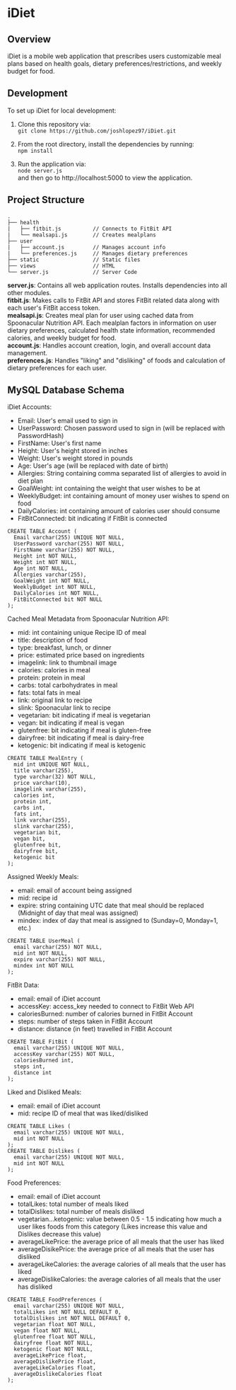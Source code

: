# iDiet
## Overview
iDiet is a mobile web application that prescribes users customizable meal plans based on health goals, dietary preferences/restrictions, and weekly budget for food.

## Development
To set up iDiet for local development:
1. Clone this repository via:  
`git clone https://github.com/joshlopez97/iDiet.git`

2. From the root directory, install the dependencies by running:  
`npm install`

3. Run the application via:  
`node server.js`  
and then go to http://localhost:5000 to view the application.

## Project Structure
```
.  
├── health  
|   ├── fitbit.js          // Connects to FitBit API
|   └── mealsapi.js        // Creates mealplans
├── user  
|   ├── account.js         // Manages account info
|   └── preferences.js     // Manages dietary preferences
├── static                 // Static files
├── views                  // HTML
└── server.js              // Server Code
```
<b>server.js</b>: Contains all web application routes. Installs dependencies into all other modules.  
<b>fitbit.js</b>: Makes calls to FitBit API and stores FitBit related data along with each user's FitBit access token.  
<b>mealsapi.js</b>: Creates meal plan for user using cached data from Spoonacular Nutrition API. Each mealplan factors in information on user dietary preferences, calculated health state information, recommended calories, and weekly budget for food.  
<b>account.js</b>: Handles account creation, login, and overall account data management.  
<b>preferences.js</b>: Handles "liking" and "disliking" of foods and calculation of dietary preferences for each user.

## MySQL Database Schema
iDiet Accounts:
- Email: User's email used to sign in
- UserPassword: Chosen password used to sign in (will be replaced with PasswordHash)
- FirstName: User's first name
- Height: User's height stored in inches
- Weight: User's weight stored in pounds
- Age: User's age (will be replaced with date of birth)
- Allergies: String containing comma separated list of allergies to avoid in diet plan
- GoalWeight: int containing the weight that user wishes to be at
- WeeklyBudget: int containing amount of money user wishes to spend on food
- DailyCalories: int containing amount of calories user should consume
- FitBitConnected: bit indicating if FitBit is connected
```
CREATE TABLE Account (
  Email varchar(255) UNIQUE NOT NULL,
  UserPassword varchar(255) NOT NULL,
  FirstName varchar(255) NOT NULL,
  Height int NOT NULL,
  Weight int NOT NULL,
  Age int NOT NULL,
  Allergies varchar(255),
  GoalWeight int NOT NULL,
  WeeklyBudget int NOT NULL,
  DailyCalories int NOT NULL,
  FitBitConnected bit NOT NULL
);
```
Cached Meal Metadata from Spoonacular Nutrition API:
- mid: int containing unique Recipe ID of meal
- title: description of food
- type: breakfast, lunch, or dinner
- price: estimated price based on ingredients
- imagelink: link to thumbnail image
- calories: calories in meal
- protein: protein in meal
- carbs: total carbohydrates in meal
- fats: total fats in meal
- link: original link to recipe
- slink: Spoonacular link to recipe
- vegetarian: bit indicating if meal is vegetarian
- vegan: bit indicating if meal is vegan
- glutenfree: bit indicating if meal is gluten-free
- dairyfree: bit indicating if meal is dairy-free
- ketogenic: bit indicating if meal is ketogenic
```
CREATE TABLE MealEntry (
  mid int UNIQUE NOT NULL,
  title varchar(255),
  type varchar(32) NOT NULL,
  price varchar(10),
  imagelink varchar(255),
  calories int,
  protein int,
  carbs int,
  fats int,
  link varchar(255),
  slink varchar(255),
  vegetarian bit,
  vegan bit,
  glutenfree bit,
  dairyfree bit,
  ketogenic bit
);
```
Assigned Weekly Meals:
- email: email of account being assigned
- mid: recipe id
- expire: string containing UTC date that meal should be replaced (Midnight of day that meal was assigned)
- mindex: index of day that meal is assigned to (Sunday=0, Monday=1, etc.)
```
CREATE TABLE UserMeal (
  email varchar(255) NOT NULL,
  mid int NOT NULL,
  expire varchar(255) NOT NULL,
  mindex int NOT NULL
);
```
FitBit Data:
- email: email of iDiet account
- accessKey: access_key needed to connect to FitBit Web API
- caloriesBurned: number of calories burned in FitBit Account
- steps: number of steps taken in FitBit Account
- distance: distance (in feet) travelled in FitBit Account
```
CREATE TABLE FitBit (
  email varchar(255) UNIQUE NOT NULL,
  accessKey varchar(255) NOT NULL,
  caloriesBurned int,
  steps int,
  distance int
);
```

Liked and Disliked Meals:
- email: email of iDiet account
- mid: recipe ID of meal that was liked/disliked
```
CREATE TABLE Likes (
  email varchar(255) UNIQUE NOT NULL,
  mid int NOT NULL
);
CREATE TABLE Dislikes (
  email varchar(255) UNIQUE NOT NULL,
  mid int NOT NULL
);
```
Food Preferences:
- email: email of iDiet account
- totalLikes: total number of meals liked
- totalDislikes: total number of meals disliked
- vegetarian...ketogenic: value between 0.5 - 1.5 indicating how much a user likes foods from this category
(Likes increase this value and Dislikes decrease this value)   
- averageLikePrice: the average price of all meals that the user has liked
- averageDisikePrice: the average price of all meals that the user has disliked
- averageLikeCalories: the average calories of all meals that the user has liked
- averageDislikeCalories: the average calories of all meals that the user has disliked

```
CREATE TABLE FoodPreferences (
  email varchar(255) UNIQUE NOT NULL,
  totalLikes int NOT NULL DEFAULT 0,
  totalDislikes int NOT NULL DEFAULT 0,
  vegetarian float NOT NULL,
  vegan float NOT NULL,
  glutenfree float NOT NULL,
  dairyfree float NOT NULL,
  ketogenic float NOT NULL,
  averageLikePrice float,
  averageDislikePrice float,
  averageLikeCalories float,
  averageDislikeCalories float
);
```
